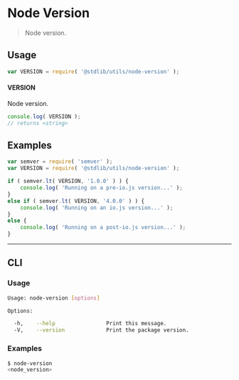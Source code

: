 # Node Version

> Node version.


<!-- <usage> -->

## Usage

``` javascript
var VERSION = require( '@stdlib/utils/node-version' );
```

#### VERSION

Node version.

``` javascript
console.log( VERSION );
// returns <string>
```

<!-- </usage> -->


<!-- <examples> -->

## Examples

``` javascript
var semver = require( 'semver' );
var VERSION = require( '@stdlib/utils/node-version' );

if ( semver.lt( VERSION, '1.0.0' ) ) {
    console.log( 'Running on a pre-io.js version...' );
}
else if ( semver.lt( VERSION, '4.0.0' ) ) {
    console.log( 'Running on an io.js version...' );
}
else {
    console.log( 'Running on a post-io.js version...' );
}
```

<!-- </examples> -->


<!-- <cli> -->

---

## CLI

<!-- <usage> -->

### Usage

``` bash
Usage: node-version [options]

Options:

  -h,    --help                Print this message.
  -V,    --version             Print the package version.
```

<!-- </usage> -->


<!-- <examples> -->

### Examples

``` bash
$ node-version
<node_version>
```

<!-- </examples> -->

<!-- </cli> -->


<!-- <links> -->

<!-- </links> -->
